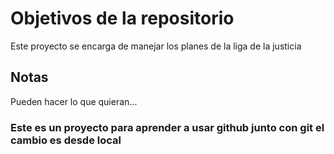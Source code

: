 # Objetivos de la repositorio

Este proyecto se encarga de manejar los planes de la liga de la justicia


## Notas
Pueden hacer lo que quieran...

### Este es un proyecto para aprender a usar github junto con git el cambio es desde local